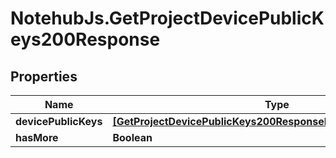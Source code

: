 # NotehubJs.GetProjectDevicePublicKeys200Response

## Properties

| Name                 | Type                                                                                                                              | Description | Notes |
| -------------------- | --------------------------------------------------------------------------------------------------------------------------------- | ----------- | ----- |
| **devicePublicKeys** | [**[GetProjectDevicePublicKeys200ResponseDevicePublicKeysInner]**](GetProjectDevicePublicKeys200ResponseDevicePublicKeysInner.md) |             |
| **hasMore**          | **Boolean**                                                                                                                       |             |
